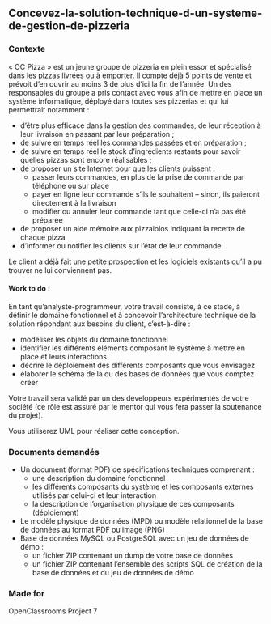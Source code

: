 ## Concevez-la-solution-technique-d-un-systeme-de-gestion-de-pizzeria
### Contexte
« OC Pizza » est un jeune groupe de pizzeria en plein essor et spécialisé dans les pizzas livrées ou à emporter. Il compte déjà 5 points de vente et prévoit d’en ouvrir au moins 3 de plus d’ici la fin de l’année. Un des responsables du groupe a pris contact avec vous afin de mettre en place un système informatique, déployé dans toutes ses pizzerias et qui lui permettrait notamment :

- d’être plus efficace dans la gestion des commandes, de leur réception à leur livraison en passant par leur préparation ;
- de suivre en temps réel les commandes passées et en préparation ;
- de suivre en temps réel le stock d’ingrédients restants pour savoir quelles pizzas sont encore réalisables ;
- de proposer un site Internet pour que les clients puissent :
  - passer leurs commandes, en plus de la prise de commande par téléphone ou sur place
  - payer en ligne leur commande s’ils le souhaitent – sinon, ils paieront directement à la livraison
  - modifier ou annuler leur commande tant que celle-ci n’a pas été préparée
- de proposer un aide mémoire aux pizzaiolos indiquant la recette de chaque pizza
- d’informer ou notifier les clients sur l’état de leur commande

Le client a déjà fait une petite prospection et les logiciels existants qu’il a pu trouver ne lui conviennent pas.

#### Work to do :

En tant qu’analyste-programmeur, votre travail consiste, à ce stade, à définir le domaine fonctionnel et à concevoir l’architecture technique de la solution répondant aux besoins du client, c’est-à-dire :

  - modéliser les objets du domaine fonctionnel
  - identifier les différents éléments composant le système à mettre en place et leurs interactions
  - décrire le déploiement des différents composants que vous envisagez
  - élaborer le schéma de la ou des bases de données que vous comptez créer

Votre travail sera validé par un des développeurs expérimentés de votre société (ce rôle est assuré par le mentor qui vous fera passer la soutenance du projet).

Vous utiliserez UML pour réaliser cette conception.

### Documents demandés

- Un document (format PDF) de spécifications techniques comprenant :
  - une description du domaine fonctionnel
  - les différents composants du système et les composants externes utilisés par celui-ci et leur interaction
  - la description de l’organisation physique de ces composants (déploiement)
- Le modèle physique de données (MPD) ou modèle relationnel de la base de données au format PDF ou image (PNG)
- Base de données MySQL ou PostgreSQL avec un jeu de données de démo :
  - un fichier ZIP contenant un dump de votre base de données
  - un fichier ZIP contenant l’ensemble des scripts SQL de création de la base de données et du jeu de données de démo

### Made for
OpenClassrooms Project 7
